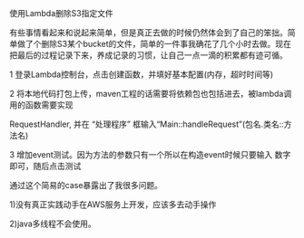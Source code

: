 使用Lambda删除S3指定文件

有些事情看起来和说起来简单，但是真正去做的时候仍然体会到了自己的笨拙。简单做了个删除S3某个bucket的文件，简单的一件事我确花了几个小时去做。现在把最后的过程记录下来，养成记录的习惯，让自己一点一滴的积累都有迹可循。

1 登录Lambda控制台，点击创建函数，并填好基本配置(内存，超时时间等)

2 将本地代码打包上传，maven工程的话需要将依赖包也包括进去，被lambda调用的函数需要实现

   RequestHandler, 并在 “处理程序” 框输入“Main::handleRequest”(包名.类名::方法名)

3 增加event测试。因为方法的参数只有一个所以在构造event时候只要输入 数字即可，随后点击测试

  通过这个简易的case暴露出了我很多问题。

1)没有真正实践动手在AWS服务上开发，应该多去动手操作

2)java多线程不会使用。